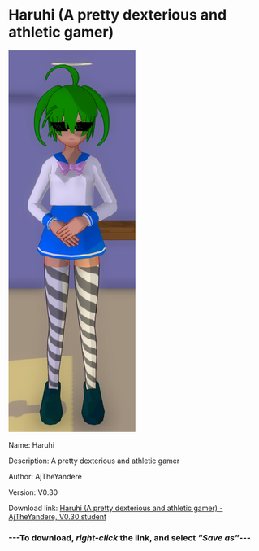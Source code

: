 # Haruhi (A pretty dexterious and athletic gamer)

<img src = "https://raw.githubusercontent.com/Arbiter1223/Daigaku-Gurashi-Custom-Students/master/Students/Files/Haruhi%20(A%20pretty%20dexterious%20and%20athletic%20gamer).png">

Name: Haruhi

Description: A pretty dexterious and athletic gamer

Author: AjTheYandere

Version: V0.30

Download link: <a href="https://raw.githubusercontent.com/Arbiter1223/Daigaku-Gurashi-Custom-Students/master/Students/Files/Haruhi%20(A%20pretty%20dexterious%20and%20athletic%20gamer)%20-%20AjTheYandere%2C%20V0.30.student">Haruhi (A pretty dexterious and athletic gamer) - AjTheYandere, V0.30.student</a>

### ---**To download, _right-click_ the link, and select _"Save as"_**---
